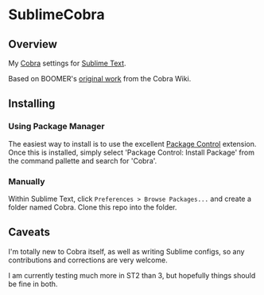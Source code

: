 # SublimeCobra #

## Overview ##

My [Cobra][cobra] settings for [Sublime Text][st].

Based on BOOMER's [original work][wiki] from the Cobra Wiki.

[cobra]: http://cobra-language.com
[st]: http://www.sublimetext.com
[wiki]: http://cobra-language.com/trac/cobra/wiki/SublimeText

## Installing ##

### Using Package Manager ###

The easiest way to install is to use the excellent [Package Control][pc] extension.
Once this is installed, simply select 'Package Control: Install Package' from the command pallette
and search for 'Cobra'.

### Manually ###

Within Sublime Text, click `Preferences > Browse Packages...` and create a folder named Cobra.
Clone this repo into the folder.

[pc]: https://sublime.wbond.net/installation

## Caveats ##
I'm totally new to Cobra itself, as well as writing Sublime configs, so any contributions and 
corrections are very welcome.

I am currently testing much more in ST2 than 3, but hopefully things should be fine in both.
